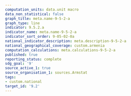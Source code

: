```yaml
---
computation_units: data.unit macro
data_non_statistical: false
graph_title: meta.name-9-5-2-a
graph_type: line
indicator: 9.5.2.a
indicator_name: meta.name-9-5-2-a
indicator_sort_order: 9-05-02-0a
national_indicator_description: meta.description-9-5-2-a
national_geographical_coverage: custom.armenia
computation_calculations: meta.calculations-9-5-2-a
published: true
reporting_status: complete
sdg_goal: '9'
source_active_1: true
source_organisation_1: sources.Armstat
tags:
- custom.national
target_id: '9.2'
---
```

